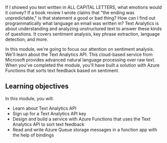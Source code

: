 If I showed you text written in ALL CAPITAL LETTERS, what emotions would it convey? If a book review I wrote claims that "the ending was unpredictable," is that statement a good or bad thing? How can I find out programmatically what language an email was written in? Text Analytics is about understanding and analyzing unstructured text to answer these kinds of questions. It covers sentiment analysis, key phrase extraction, language detection, and more.

 In this module, we're going to focus our attention on sentiment analysis. We'll learn about the Text Analytics API. This cloud-based service from Microsoft provides advanced natural language processing over raw text. When you've completed the module, you'll have built a solution with Azure Functions that sorts text feedback based on sentiment.

## Learning objectives  

In this module, you will:

- Learn about Text Analytics API
- Sign up for a Text Analytics API key
- Design and build a service with Azure Functions that uses the Text Analytics API to sort text feedback
- Read and write Azure Queue storage messages in a function app with the help of bindings
